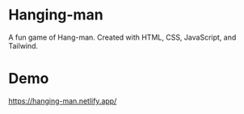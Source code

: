 # Hanging-man

A fun game of Hang-man. Created with HTML, CSS, JavaScript, and Tailwind.

# Demo

https://hanging-man.netlify.app/



